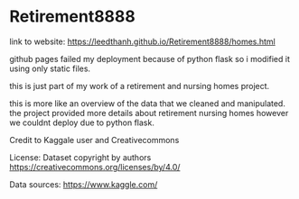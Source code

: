 # Retirement8888 
link to website:  https://leedthanh.github.io/Retirement8888/homes.html





github pages failed my deployment because of python flask so i modified it using only static files.

this is just part of my work of a retirement and nursing homes project.

this is more like an overview of the data that we cleaned and manipulated.  the project provided more details about retirement nursing homes however we couldnt deploy due to python flask.  




Credit to Kaggale user and Creativecommons

License: Dataset copyright by authors
https://creativecommons.org/licenses/by/4.0/

Data sources:  https://www.kaggle.com/
